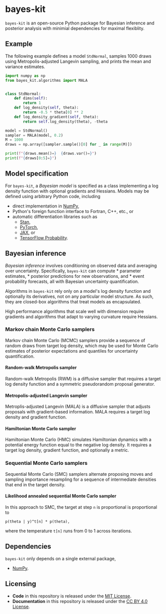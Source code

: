 # bayes-kit

`bayes-kit` is an open-source Python package for Bayesian inference
and posterior analysis with minimial dependencies for maximal
flexiblity.

## Example

The following example defines a model `StdNormal`, samples 1000 draws
using Metropolis-adjusted Langevin sampling, and prints the mean and
variance estimates.

```python
import numpy as np
from bayes_kit.algorithms import MALA


class StdNormal:
    def dims(self):
        return 1
    def log_density(self, theta):
        return -0.5 * theta[0] ** 2
    def log_density_gradient(self, theta):
        return self.log_density(theta), -theta

model = StdNormal()
sampler = MALA(model, 0.2)
M = 1000
draws = np.array([sampler.sample()[0] for _ in range(M)])

print(f"{draws.mean()=}  {draws.var()=}")
print(f"{draws[0:5]=}")
```

## Model specification

For `bayes-kit`, a *Bayesian model* is specified as a class
implementing a log density function with optional gradients and
Hessians.  Models may be defined using arbitrary Python code,
including 

* direct implementation in [NumPy](https://numpy.org),
* Python's foreign function interface to Fortran, C++, etc., or
* automatic differentiation libraries such as
    * [Stan](https://github.com/roualdes/bridgestan),
    * [PyTorch](https://pytorch.org),
	* [JAX](https://github.com/google/jax), or
    * [TensorFlow Probability](https://www.tensorflow.org/probability).

## Bayesian inference

*Bayesian inference* involves conditioning on observed data and
averaging over uncertainty.  Specifically, `bayes-kit` can compute
    * parameter estimates,
    * posterior predictions for new observations, and
    * event probability forecasts,
all with Bayesian uncertainty quantification.

Algorithms in `bayes-kit` rely only on a model's log density function
and optionally its derivatives, not on any particular model structure.
As such, they are closed-box algorithms that treat models as
encapsulated.

High performance algorithms that scale well with dimension require
gradients and algorithms that adapt to varying curvature require
Hessians. 

### Markov chain Monte Carlo samplers

Markov chain Monte Carlo (MCMC) samplers provide a sequence of random
draws from target log density, which may be used for Monte Carlo
estimates of posterior expectations and quantiles for uncertainty
quantification.

#### Random-walk Metropolis sampler

Random-walk Metropolis (RWM) is a diffusive sampler that requires a
target log density function and a symmetric pseudorandom proposal
generator.

#### Metropolis-adjusted Langevin sampler

Metroplis-adjusted Langevin (MALA) is a diffusive sampler that adjusts
proposals with gradient-based information.  MALA requires a target log
density and gradient function.

#### Hamiltonian Monte Carlo sampler

Hamiltonian Monte Carlo (HMC) simulates Hamiltonian dynamics with a
potential energy function equal to the negative log density. It
requires a target log density, gradient function, and optionally a
metric.

### Sequential Monte Carlo samplers

Sequential Monte Carlo (SMC) samplers alternate proposing moves and
sampling importance resampling for a sequence of intermediate
densities that end in the target density.

#### Likelihood annealed sequential Monte Carlo sampler

In this approach to SMC, the target at step `n` is proportional is
proportional to

```
p(theta | y)^t[n] * p(theta),
```

where the temperature `t[n]` runs from 0 to 1 across iterations.


## Dependencies

`bayes-kit` only depends on a single external package,

* [NumPy](https://numpy.org).

## Licensing

* **Code** in this repository is released under the [MIT License](LICENSE-CODE).
* **Documentation** in this repository is released under the [CC BY 4.0 License](LICENSE-DOC).
